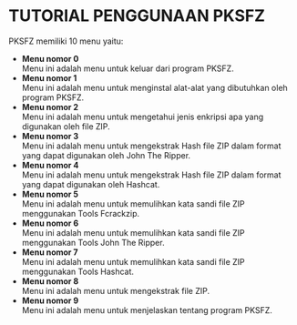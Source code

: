 # TUTORIAL PENGGUNAAN PKSFZ

PKSFZ memiliki 10 menu yaitu:

- **Menu nomor 0**  
  Menu ini adalah menu untuk keluar dari program PKSFZ.
- **Menu nomor 1**  
  Menu ini adalah menu untuk menginstal alat-alat yang dibutuhkan oleh program PKSFZ.
- **Menu nomor 2**  
  Menu ini adalah menu untuk mengetahui jenis enkripsi apa yang digunakan oleh file ZIP.
- **Menu nomor 3**  
  Menu ini adalah menu untuk mengekstrak Hash file ZIP dalam format yang dapat digunakan oleh John The Ripper.
- **Menu nomor 4**  
  Menu ini adalah menu untuk mengekstrak Hash file ZIP dalam format yang dapat digunakan oleh Hashcat.
- **Menu nomor 5**  
  Menu ini adalah menu untuk memulihkan kata sandi file ZIP menggunakan Tools Fcrackzip.
- **Menu nomor 6**  
  Menu ini adalah menu untuk memulihkan kata sandi file ZIP menggunakan Tools John The Ripper.
- **Menu nomor 7**  
  Menu ini adalah menu untuk memulihkan kata sandi file ZIP menggunakan Tools Hashcat.
- **Menu nomor 8**  
  Menu ini adalah menu untuk mengekstrak file ZIP.
- **Menu nomor 9**  
  Menu ini adalah menu untuk menjelaskan tentang program PKSFZ.
